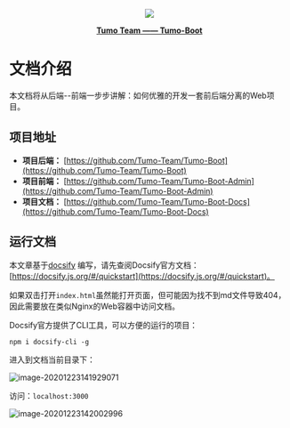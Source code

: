 <p align="center">
    <img src="http://cdn.tycoding.cn/MIK-WxRzP9.png" />
</p>
<p align="center">
    <a href="https://github.com/Tumo-Team" target="_blank">
        <strong>Tumo Team —— Tumo-Boot</strong>
    </a>
</p>

# 文档介绍

本文档将从后端--前端一步步讲解：如何优雅的开发一套前后端分离的Web项目。



## 项目地址

- **项目后端：** [https://github.com/Tumo-Team/Tumo-Boot](https://github.com/Tumo-Team/Tumo-Boot)
- **项目前端：** [https://github.com/Tumo-Team/Tumo-Boot-Admin](https://github.com/Tumo-Team/Tumo-Boot-Admin)
- **项目文档：** [https://github.com/Tumo-Team/Tumo-Boot-Docs](https://github.com/Tumo-Team/Tumo-Boot-Docs)



## 运行文档

本文章基于[docsify](https://docsify.js.org/#/) 编写，请先查阅Docsify官方文档：[https://docsify.js.org/#/quickstart](https://docsify.js.org/#/quickstart)。

如果双击打开`index.html`虽然能打开页面，但可能因为找不到md文件导致404，因此需要放在类似Nginx的Web容器中访问文档。

Docsify官方提供了CLI工具，可以方便的运行的项目：

```shell
npm i docsify-cli -g
```

进入到文档当前目录下：

![image-20201223141929071](http://cdn.tycoding.cn/20201223141929.png)

访问：`localhost:3000`

![image-20201223142002996](http://cdn.tycoding.cn/20201223142003.png)





